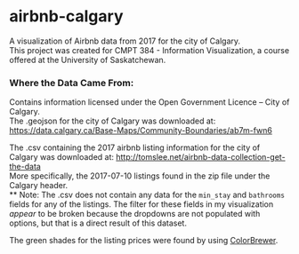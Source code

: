 # airbnb-calgary
A visualization of Airbnb data from 2017 for the city of Calgary.  
This project was created for CMPT 384 - Information Visualization, a course offered at the University of Saskatchewan.

### Where the Data Came From:  
Contains information licensed under the Open Government Licence – City of Calgary.  
The .geojson for the city of Calgary was downloaded at: https://data.calgary.ca/Base-Maps/Community-Boundaries/ab7m-fwn6  
  
The .csv containing the 2017 airbnb listing information for the city of Calgary was downloaded at: http://tomslee.net/airbnb-data-collection-get-the-data  
More specifically, the 2017-07-10 listings found in the zip file under the Calgary header.  
** Note: The .csv does not contain any data for the `min_stay` and `bathrooms` fields for any of the listings. The filter for these fields in my visualization *appear* to be broken because the dropdowns are not populated with options, but that is a direct result of this dataset.

The green shades for the listing prices were found by using [ColorBrewer](http://colorbrewer2.org/#type=sequential&scheme=Greens&n=6).




